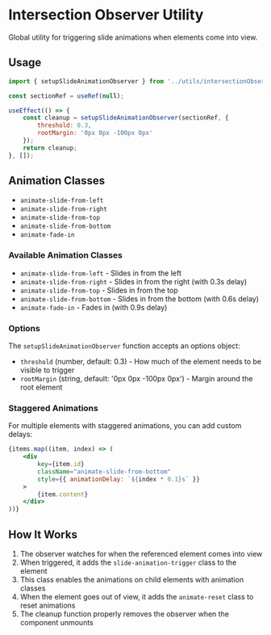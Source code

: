 # Intersection Observer Utility

Global utility for triggering slide animations when elements come into view.

## Usage

```jsx
import { setupSlideAnimationObserver } from '../utils/intersectionObserver';

const sectionRef = useRef(null);

useEffect(() => {
    const cleanup = setupSlideAnimationObserver(sectionRef, {
        threshold: 0.3,
        rootMargin: '0px 0px -100px 0px'
    });
    return cleanup;
}, []);
```

## Animation Classes
- `animate-slide-from-left`
- `animate-slide-from-right` 
- `animate-slide-from-top`
- `animate-slide-from-bottom`
- `animate-fade-in`

### Available Animation Classes

- `animate-slide-from-left` - Slides in from the left
- `animate-slide-from-right` - Slides in from the right (with 0.3s delay)
- `animate-slide-from-top` - Slides in from the top
- `animate-slide-from-bottom` - Slides in from the bottom (with 0.6s delay)
- `animate-fade-in` - Fades in (with 0.9s delay)

### Options

The `setupSlideAnimationObserver` function accepts an options object:

- `threshold` (number, default: 0.3) - How much of the element needs to be visible to trigger
- `rootMargin` (string, default: '0px 0px -100px 0px') - Margin around the root element

### Staggered Animations

For multiple elements with staggered animations, you can add custom delays:

```jsx
{items.map((item, index) => (
    <div 
        key={item.id} 
        className="animate-slide-from-bottom"
        style={{ animationDelay: `${index * 0.1}s` }}
    >
        {item.content}
    </div>
))}
```

## How It Works

1. The observer watches for when the referenced element comes into view
2. When triggered, it adds the `slide-animation-trigger` class to the element
3. This class enables the animations on child elements with animation classes
4. When the element goes out of view, it adds the `animate-reset` class to reset animations
5. The cleanup function properly removes the observer when the component unmounts 